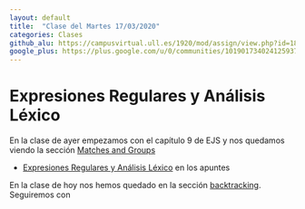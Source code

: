 ```yaml
---
layout: default
title:  "Clase del Martes 17/03/2020"
categories: Clases
github_alu: https://campusvirtual.ull.es/1920/mod/assign/view.php?id=187733
google_plus: https://plus.google.com/u/0/communities/101901734024125937720
---
```




# Expresiones Regulares y Análisis Léxico


En la clase de ayer empezamos con el capítulo 9 de EJS y nos quedamos viendo la sección
[Matches and Groups](https://eloquentjavascript.net/09_regexp.html#h_CV5XL/TADP)

* [Expresiones Regulares y Análisis Léxico](http://localhost:8082/introduccion/tema2-expresiones-regulares-y-analisis-lexico/) en los apuntes

En la clase de hoy nos hemos quedado en la sección [backtracking](https://eloquentjavascript.net/09_regexp.html#h_NFMtGK0tD3). Seguiremos 
con [](http://localhost:8082/introduccion/tema2-expresiones-regulares-y-analisis-lexico/regexpejercicios.html#backtracking)
